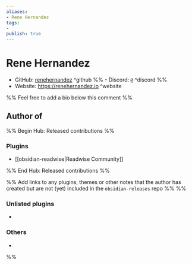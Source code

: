 ```yaml
---
aliases:
- Rene Hernandez
tags: 
- 
publish: true
---
```


# Rene Hernandez

- GitHub: [renehernandez](https://github.com/renehernandez/) ^github
%% - Discord: `@` ^discord %%
- Website: <https://renehernandez.io> ^website
<!-- - [[Publish sites|Publish site]]: ^publish -->

%% Feel free to add a bio below this comment %%


## Author of

%% Begin Hub: Released contributions %%
### Plugins
- [[obsidian-readwise|Readwise Community]]

%% End Hub: Released contributions %%

%% Add links to any plugins, themes or other notes that the author has created but are not (yet) included in the `obsidian-releases` repo %%
%%
### Unlisted plugins

- 

### Others

- 
%%

<!--
## Sponsor this author

- [[GitHub sponsors]]: [Sponsor @renehernandez on GitHub Sponsors](https://github.com/sponsors/renehernandez) ^github-sponsor
- [[Buy me a coffee]]: ^buy-me-a-coffee
- [[PayPal]]: ^paypal
- [[Patreon]]: ^patreon

-->

<!--
## Follow this author

- [[YouTube Channels|On YouTube]]: ^youtube
- Twitter: ^twitter
- ...
-->